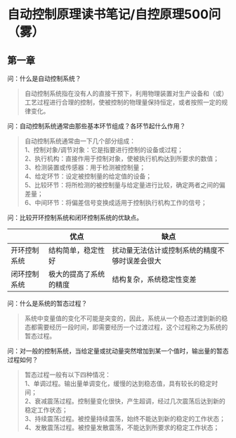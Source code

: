 # 自动控制原理读书笔记/自控原理500问（雾）
## 第一章
问：什么是自动控制系统？

>自动控制系统指在没有人的直接干预下，利用物理装置对生产设备和（或）工艺过程进行合理的控制，使被控制的物理量保持恒定，或者按照一定的规律变化。


问：自动控制系统通常由那些基本环节组成？各环节起什么作用？

>自动控制系统通常由一下几个部分组成：  
>1、控制对象/调节对象：它是指要进行控制的设备或过程；  
>2、执行机构：直接作用于控制对象，使被执行机构达到所要求的数值；  
>3、检测装置或传感器：用于检测被控制量；  
>4、给定环节：设定被控制量的给定值的设备；  
>5、比较环节：将所检测的被控制量与给定量进行比较，确定两者之间的偏差量；  
>6、中间环节：将偏差信号变换成适用于控制执行机构工作的信号；  

问：比较开环控制系统和闭环控制系统的优缺点。

>
|    |优点|缺点|
| --- | --- | --- |
|开环控制系统|结构简单，稳定性好|扰动量无法估计或控制系统的精度不够时误差会很大|
|闭环控制系统|极大的提高了系统的精度|结构复杂，系统稳定性变差|

问：什么是系统的暂态过程？

>系统中变量值的变化不可能是突变的，因此，系统从一个稳态过渡到新的稳态都需要经历一段时间，即需要经历一个过渡过程，这个过程称之为系统的暂态过程。

问：对一般的控制系统，当给定量或扰动量突然增加到某一个值时，输出量的暂态过程如何？

>暂态过程一般有以下四种情况：  
>1、单调过程。输出量单调变化，缓慢的达到稳态值，具有较长的稳定时间；  
>2、衰减震荡过程。控制量变化很快，产生超调，经过几次震荡后达到新的稳定工作状态；  
>3、持续震荡过程。被控量持续震荡，始终不能达到新的稳定的工作状态；  
>4、发散震荡过程。被控量发散震荡，不能达到所要求的稳定工作状态；
